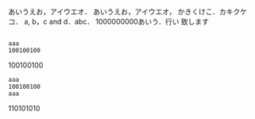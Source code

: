 あいうえお，アイウエオ．
あいうえお，アイウエオ，
かきくけこ．カキクケコ．
a, b，c and d．abc．
1000000000あいう．行い
致します
```100100100
```

```
aaa
100100100
```

100100100

```
aaa
100100100
aaa
```
110101010
```101010
```
